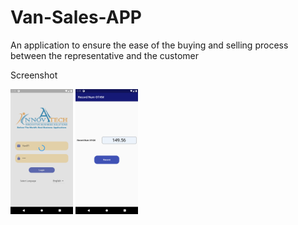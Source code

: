 # Van-Sales-APP
An application to ensure the ease of the buying and selling process between the representative and the customer

Screenshot
<p>
  <img src="1.png" width="100",height="150" />
  <img src="2.png" width="100",height="150" />
   </p>
